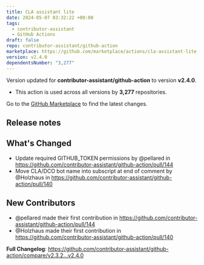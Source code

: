 ```yaml
---
title: CLA assistant lite
date: 2024-05-07 03:32:22 +00:00
tags:
  - contributor-assistant
  - GitHub Actions
draft: false
repo: contributor-assistant/github-action
marketplace: https://github.com/marketplace/actions/cla-assistant-lite
version: v2.4.0
dependentsNumber: "3,277"
---
```



Version updated for **contributor-assistant/github-action** to version **v2.4.0**.
- This action is used across all versions by **3,277** repositories.

Go to the [GitHub Marketplace](https://github.com/marketplace/actions/cla-assistant-lite) to find the latest changes.

## Release notes

## What's Changed
* Update required GITHUB_TOKEN permissions by @pellared in https://github.com/contributor-assistant/github-action/pull/144
* Move CLA/DCO bot name into subscript at end of comment by @Holzhaus in https://github.com/contributor-assistant/github-action/pull/140

## New Contributors
* @pellared made their first contribution in https://github.com/contributor-assistant/github-action/pull/144
* @Holzhaus made their first contribution in https://github.com/contributor-assistant/github-action/pull/140

**Full Changelog**: https://github.com/contributor-assistant/github-action/compare/v2.3.2...v2.4.0
